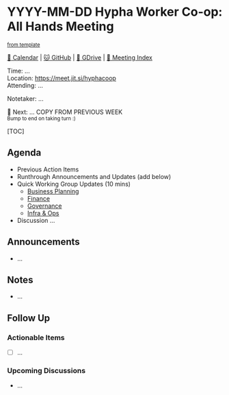 # YYYY-MM-DD Hypha Worker Co-op: All Hands Meeting

<sup>[from template][template]</sup>

[:date: Calendar][calendar] | [:cat: GitHub][gh] | [:open_file_folder: GDrive][gdrive] | [:notebook: Meeting Index][meetings]

Time: ...  
Location: https://meet.jit.si/hyphacoop  
Attending: ...

Notetaker: ...

:raising_hand: Next: ... COPY FROM PREVIOUS WEEK  
<sup>Bump to end on taking turn :)</sup>

[TOC]

## Agenda

- Previous Action Items
- Runthrough Announcements and Updates (add below)
- Quick Working Group Updates (10 mins)
    - [Business Planning][biz-wg]
    - [Finance][fin-wg]
    - [Governance][gov-wg]
    - [Infra & Ops][ops-wg]
- Discussion
    ...

## Announcements

- ...

## Notes

- ...

## Follow Up

### Actionable Items

- [ ] ...

### Upcoming Discussions

- ...

<!-- Links -->
[template]: https://link.hypha.coop/template
[meetings]: https://link.hypha.coop/meetings
[calendar]: https://link.hypha.coop/calendar
[gh]: https://github.com/hyphacoop/organizing
[gdrive]: https://link.hypha.coop/gdrive
[biz-wg]: https://link.hypha.coop/biz-wg
[fin-wg]: https://link.hypha.coop/fin-wg
[gov-wg]: https://link.hypha.coop/gov-wg
[ops-wg]: https://link.hypha.coop/ops-wg
